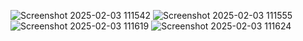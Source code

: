 ![Screenshot 2025-02-03 111542](https://github.com/user-attachments/assets/63c0903a-d381-4c77-856b-854d70e05b66)
![Screenshot 2025-02-03 111555](https://github.com/user-attachments/assets/1e81aeda-cf0f-4b0d-af97-05e6e5a3bc4c)
![Screenshot 2025-02-03 111619](https://github.com/user-attachments/assets/55ed5126-19bd-4caf-84c7-7c2ed74ad249)
![Screenshot 2025-02-03 111624](https://github.com/user-attachments/assets/bd0ca2ad-3b92-4e9a-8e9f-905d4f3a35d9)
